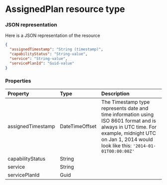 # AssignedPlan resource type



### JSON representation

Here is a JSON representation of the resource

<!-- {
  "blockType": "resource",
  "optionalProperties": [

  ],
  "@odata.type": "microsoft.graph.assignedplan"
}-->

```json
{
  "assignedTimestamp": "String (timestamp)",
  "capabilityStatus": "String-value",
  "service": "String-value",
  "servicePlanId": "Guid-value"
}

```
### Properties
| Property	   | Type	|Description|
|:---------------|:--------|:----------|
|assignedTimestamp|DateTimeOffset|The Timestamp type represents date and time information using ISO 8601 format and is always in UTC time. For example, midnight UTC on Jan 1, 2014 would look like this: `'2014-01-01T00:00:00Z'`|
|capabilityStatus|String||
|service|String||
|servicePlanId|Guid||

<!-- uuid: 624ccc35-6aa0-46c4-8cd6-35be703e351c
2015-10-21 09:21:57 UTC -->
<!-- {
  "type": "#page.annotation",
  "description": "AssignedPlan resource",
  "keywords": "",
  "section": "documentation",
  "tocPath": ""
}-->